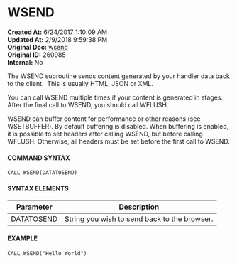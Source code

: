 # WSEND

**Created At:** 6/24/2017 1:10:09 AM  
**Updated At:** 2/9/2018 9:59:38 PM  
**Original Doc:** [wsend](https://docs.zumasys.com/36566-mv-connect-api/wsend)  
**Original ID:** 260985  
**Internal:** No  


The WSEND subroutine sends content generated by your handler data back to the client.  This is usually HTML, JSON or XML.

You can call WSEND multiple times if your content is generated in stages. After the final call to WSEND, you should call WFLUSH.

WSEND can buffer content for performance or other reasons (see WSETBUFFER). By default buffering is disabled. When buffering is enabled, it is possible to set headers after calling WSEND, but before calling WFLUSH. Otherwise, all headers must be set before the first call to WSEND.

#### COMMAND SYNTAX

```
CALL WSEND(DATATOSEND)
```

#### SYNTAX ELEMENTS


| Parameter<br> | Description<br> |
| --- | --- |
| DATATOSEND<br> | String you wish to send back to the browser.<br> |


#### EXAMPLE

```
CALL WSEND("Hello World")
```
